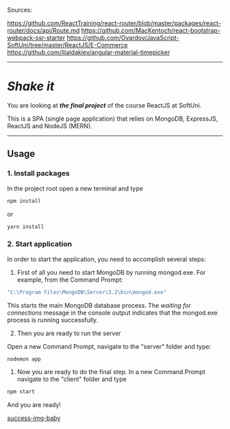 Sources:

https://github.com/ReactTraining/react-router/blob/master/packages/react-router/docs/api/Route.md
https://github.com/MacKentoch/react-bootstrap-webpack-ssr-starter
https://github.com/Ovardov/JavaScript-SoftUni/tree/master/ReactJS/E-Commerce
https://github.com/IliaIdakiev/angular-material-timepicker

___


# *Shake it*
You are looking at ***the final project*** of the course ReactJS at SoftUni.

This is a SPA (single page application) that relies on MongoDB, ExpressJS, ReactJS and NodeJS (MERN).
___

## Usage

### 1. Install packages
In the project root open a new terminal and type

```bash
npm install
```

or

```bash
yarn install
```

### 2. Start application
In order to start the application, you need to accomplish several steps:

1. First of all you need to start MongoDB by running mongod.exe. For example, from the Command Prompt:
```bash
"C:\Program Files\MongoDB\Server\3.2\bin\mongod.exe"
```

This starts the main MongoDB database process. The *waiting for connections* message in the console output indicates that the mongod.exe process is running successfully.

2. Then you are ready to run the server

Open a new Command Prompt, navigate to the "server" folder and type:

```bash
nodemon app
```

1. Now you are ready to do the final step. In a new Command Prompt navigate to the "client" folder and type

```bash
npm start
```

And you are ready!

[success-img-baby](./yes-very-yes-baby.png)